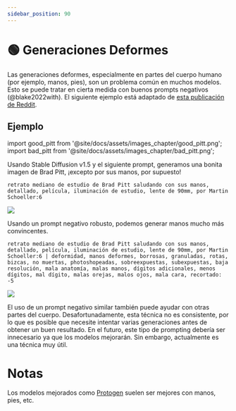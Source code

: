 ```yaml
---
sidebar_position: 90
---
```

# 🟢 Generaciones Deformes

Las generaciones deformes, especialmente en partes del cuerpo humano (por ejemplo, manos, pies), son un problema común en muchos modelos. Esto se puede tratar en cierta medida con buenos prompts negativos (@blake2022with). El siguiente ejemplo está adaptado de [esta publicación de Reddit](https://www.reddit.com/r/StableDiffusion/comments/z7salo/with_the_right_prompt_stable_diffusion_20_can_do/).

## Ejemplo

import good_pitt from '@site/docs/assets/images_chapter/good_pitt.png';
import bad_pitt from '@site/docs/assets/images_chapter/bad_pitt.png';

Usando Stable Diffusion v1.5 y el siguiente prompt, generamos una bonita imagen de Brad Pitt, ¡excepto por sus manos, por supuesto!

`retrato mediano de estudio de Brad Pitt saludando con sus manos, detallado, película, iluminación de estudio, lente de 90mm, por Martin Schoeller:6`

<div style={{textAlign: 'center'}}>
  <img src={bad_pitt} style={{width: "250px"}} />
</div>

Usando un prompt negativo robusto, podemos generar manos mucho más convincentes.

`retrato mediano de estudio de Brad Pitt saludando con sus manos, detallado, película, iluminación de estudio, lente de 90mm, por Martin Schoeller:6 | deformidad, manos deformes, borrosas, granuladas, rotas, bizcas, no muertas, photoshopeadas, sobreexpuestas, subexpuestas, baja resolución, mala anatomía, malas manos, dígitos adicionales, menos dígitos, mal dígito, malas orejas, malos ojos, mala cara, recortado: -5`

<div style={{textAlign: 'center'}}>
  <img src={good_pitt} style={{width: "250px"}} />
</div>

El uso de un prompt negativo similar también puede ayudar con otras partes del cuerpo. Desafortunadamente, esta técnica no es consistente, por lo que es posible que necesite intentar varias generaciones antes de obtener un buen resultado.
En el futuro, este tipo de prompting debería ser innecesario ya que los modelos mejorarán.
Sin embargo, actualmente es una técnica muy útil.

# Notas

Los modelos mejorados como [Protogen](https://civitai.com/models/3666/protogen-x34-official-release) suelen ser mejores con manos, pies, etc.